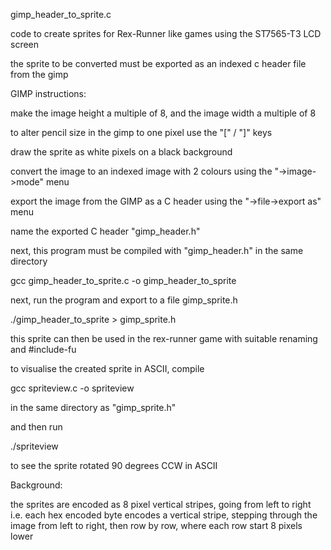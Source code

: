 gimp_header_to_sprite.c

code to create sprites for Rex-Runner like games using the ST7565-T3 LCD screen

the sprite to be converted must be exported as an indexed c header file from the gimp

GIMP instructions:

make the image height a multiple of 8, and the image width a multiple of 8

to alter pencil size in the gimp to one pixel use the "[" / "]" keys

draw the sprite as white pixels on a black background

convert the image to an indexed image with 2 colours using the "->image->mode" menu

export the image from the GIMP as a C header using the "->file->export as"  menu

name the exported C header "gimp_header.h"

next, this program must be compiled with "gimp_header.h" in the same directory

gcc gimp_header_to_sprite.c -o gimp_header_to_sprite

next, run the program and export to a file gimp_sprite.h

./gimp_header_to_sprite > gimp_sprite.h

this sprite can then be used in the rex-runner game with suitable renaming and #include-fu

to visualise the created sprite in ASCII, compile

gcc spriteview.c -o spriteview

in the same directory as "gimp_sprite.h"

and then run 

./spriteview

to see the sprite rotated 90 degrees CCW in ASCII

Background:

the sprites are encoded as 8 pixel vertical stripes, going from left to right
i.e. each hex encoded byte encodes a vertical stripe, stepping through the image
from left to right, then row by row, where each row start 8 pixels lower

